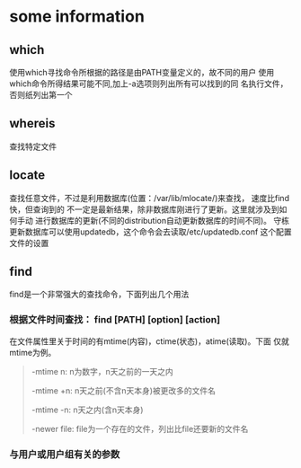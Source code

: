 # some information #

## which ##
使用which寻找命令所根据的路径是由PATH变量定义的，故不同的用户
使用which命令所得结果可能不同,加上-a选项则列出所有可以找到的同
名执行文件，否则纸列出第一个

## whereis ##
查找特定文件

## locate ##
查找任意文件，不过是利用数据库(位置：/var/lib/mlocate/)来查找，
速度比find快，但查询到的
不一定是最新结果，除非数据库刚进行了更新。这里就涉及到如何手动
进行数据库的更新(不同的distribution自动更新数据库的时间不同)。
守栋更新数据库可以使用updatedb，这个命令会去读取/etc/updatedb.conf
这个配置文件的设置

## find ##
find是一个非常强大的查找命令，下面列出几个用法
### 根据文件时间查找： find [PATH] [option] [action] ####
在文件属性里关于时间的有mtime(内容)，ctime(状态)，atime(读取)。下面
仅就mtime为例。

> -mtime  n: n为数字，n天之前的一天之内
>
> -mtime +n: n天之前(不含n天本身)被更改多的文件名
>
> -mtime -n: n天之内(含n天本身)
>
> -newer file: file为一个存在的文件，列出比file还要新的文件名

### 与用户或用户组有关的参数 ###
